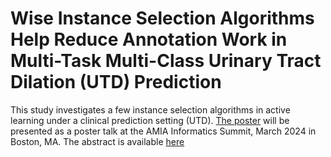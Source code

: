# Wise Instance Selection Algorithms Help Reduce Annotation Work in Multi-Task Multi-Class Urinary Tract Dilation (UTD) Prediction
This study investigates a few instance selection algorithms in active learning under a clinical prediction setting (UTD). [The poster](poster.pdf) will be presented as a poster talk at the AMIA Informatics Summit, March 2024 in Boston, MA. The abstract is available [here](abstract.pdf)

